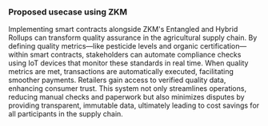 ### Proposed usecase using ZKM
Implementing smart contracts alongside ZKM's Entangled and Hybrid Rollups can transform quality assurance in the agricultural supply chain. By defining quality metrics—like pesticide levels and organic certification—within smart contracts, stakeholders can automate compliance checks using IoT devices that monitor these standards in real time. When quality metrics are met, transactions are automatically executed, facilitating smoother payments. Retailers gain access to verified quality data, enhancing consumer trust. This system not only streamlines operations, reducing manual checks and paperwork but also minimizes disputes by providing transparent, immutable data, ultimately leading to cost savings for all participants in the supply chain.

